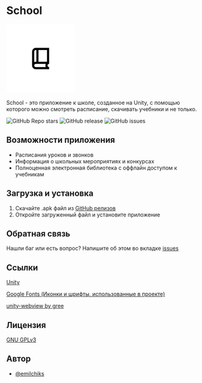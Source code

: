 # School
![Logo](https://raw.githubusercontent.com/emilchiks/SchoolProject/refs/heads/main/Assets/Sprites/roundIcon.png)

School - это приложение к школе, созданное на Unity, с помощью которого можно смотреть расписание, скачивать учебники и не только.

![GitHub Repo stars](https://img.shields.io/github/stars/emilchiks/SchoolProject?style=social)
![GitHub release](https://img.shields.io/github/v/release/emilchiks/SchoolProject?include_prereleases)
![GitHub issues](https://img.shields.io/github/issues/emilchiks/SchoolProject)



## Возможности приложения

- Расписания уроков и звонков
- Информация о школьных мероприятиях и конкурсах
- Полноценная электронная библиотека с оффлайн доступом к учебникам


## Загрузка и установка

1. Скачайте .apk файл из [GitHub релизов](https://github.com/emilchiks/SchoolProject/releases)
2. Откройте загруженный файл и установите приложение
## Обратная связь

Нашли баг или есть вопрос? Напишите об этом во вкладке [issues](https://github.com/emilchiks/SchoolProject/issues)


## Ссылки
[Unity](https://unity.com)

[Google Fonts (Иконки и шрифты, использованные в проекте)](https://fonts.google.com/)

[unity-webview by gree](https://github.com/gree/unity-webview)


## Лицензия

[GNU GPLv3](https://github.com/emilchiks/SchoolProject/blob/main/LICENSE)


## Автор

- [@emilchiks](https://github.com/emilchiks)

